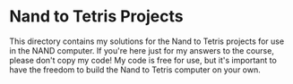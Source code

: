 # Nand to Tetris Projects

This directory contains my solutions for the Nand to Tetris projects for use in the NAND computer. If you're here just for my answers to the course, please don't copy my code! My code is free for use, but it's important to have the freedom to build the Nand to Tetris computer on your own.